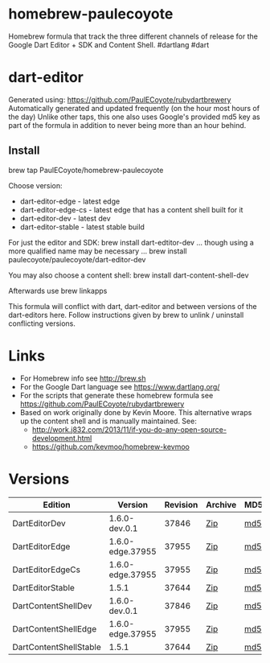 homebrew-paulecoyote
====================

Homebrew formula that track the three different channels of release for the Google Dart Editor + SDK and Content Shell.  #dartlang #dart

dart-editor
===========

Generated using: https://github.com/PaulECoyote/rubydartbrewery
Automatically generated and updated frequently (on the hour most hours of the day)
Unlike other taps, this one also uses Google's provided md5 key as part of the formula in addition to never being more than an hour behind.

Install
-------
brew tap PaulECoyote/homebrew-paulecoyote

Choose version:
* dart-editor-edge - latest edge
* dart-editor-edge-cs - latest edge that has a content shell built for it
* dart-editor-dev - latest dev
* dart-editor-stable - latest stable build

For just the editor and SDK:
brew install dart-edtitor-dev
... though using a more qualified name may be necessary ...
brew install paulecoyote/paulecoyote/dart-editor-dev

You may also choose a content shell:
brew install dart-content-shell-dev

Afterwards use 
brew linkapps

This formula will conflict with dart, dart-editor and between versions of the dart-editors here.  Follow instructions given by brew to unlink / uninstall conflicting versions.

Links
=====
* For Homebrew info see http://brew.sh
* For the Google Dart language see https://www.dartlang.org/
* For the scripts that generate these homebrew formula see https://github.com/PaulECoyote/rubydartbrewery
* Based on work originally done by Kevin Moore. This alternative wraps up the content shell and is manually maintained.  See: 
    * http://work.j832.com/2013/11/if-you-do-any-open-source-development.html
    * https://github.com/kevmoo/homebrew-kevmoo

Versions
========
| Edition | Version | Revision | Archive | MD5 | Notes |
| ------- | ------- | -------- | ------- | --- | ----- |
| DartEditorDev | 1.6.0-dev.0.1 | 37846 | [Zip](http://storage.googleapis.com/dart-archive/channels/dev/release/37846/editor/darteditor-macos-x64.zip) | [md5](http://storage.googleapis.com/dart-archive/channels/dev/release/37846/editor/darteditor-macos-x64.zip.md5sum) | [Changes](http://storage.googleapis.com/dart-archive/channels/dev/release/latest/changelog.html) |
| DartEditorEdge | 1.6.0-edge.37955 | 37955 | [Zip](http://storage.googleapis.com/dart-archive/channels/be/raw/37955/editor/darteditor-macos-x64.zip) | [md5](http://storage.googleapis.com/dart-archive/channels/be/raw/37955/editor/darteditor-macos-x64.zip.md5sum) | - |
| DartEditorEdgeCs | 1.6.0-edge.37955 | 37955 | [Zip](http://storage.googleapis.com/dart-archive/channels/be/raw/37955/editor/darteditor-macos-x64.zip) | [md5](http://storage.googleapis.com/dart-archive/channels/be/raw/37955/editor/darteditor-macos-x64.zip.md5sum) | - |
| DartEditorStable | 1.5.1 | 37644 | [Zip](http://storage.googleapis.com/dart-archive/channels/stable/release/37644/editor/darteditor-macos-x64.zip) | [md5](http://storage.googleapis.com/dart-archive/channels/stable/release/37644/editor/darteditor-macos-x64.zip.md5sum) | [Changes](http://storage.googleapis.com/dart-archive/channels/stable/release/latest/changelog.html) |
| DartContentShellDev | 1.6.0-dev.0.1 | 37846 | [Zip](http://storage.googleapis.com/dart-archive/channels/dev/release/37846/dartium/content_shell-macos-ia32-release.zip) | [md5](http://storage.googleapis.com/dart-archive/channels/dev/release/37846/dartium/content_shell-macos-ia32-release.zip.md5sum) | - |
| DartContentShellEdge | 1.6.0-edge.37955 | 37955 | [Zip](http://storage.googleapis.com/dart-archive/channels/be/raw/37955/dartium/content_shell-macos-ia32-release.zip) | [md5](http://storage.googleapis.com/dart-archive/channels/be/raw/37955/dartium/content_shell-macos-ia32-release.zip.md5sum) | - |
| DartContentShellStable | 1.5.1 | 37644 | [Zip](http://storage.googleapis.com/dart-archive/channels/stable/release/37644/dartium/content_shell-macos-ia32-release.zip) | [md5](http://storage.googleapis.com/dart-archive/channels/stable/release/37644/dartium/content_shell-macos-ia32-release.zip.md5sum) | - |
